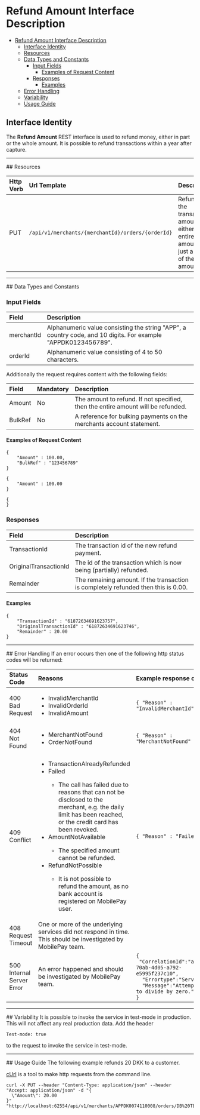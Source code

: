 # Refund Amount Interface Description
<!-- TOC depthFrom:1 depthTo:6 withLinks:1 updateOnSave:1 orderedList:0 -->

- [Refund Amount Interface Description](#refund-amount-interface-description)
	- [Interface Identity](#interface-identity)
	- [Resources](#resources)
	- [Data Types and Constants](#data-types-and-constants)
		- [Input Fields](#input-fields)
			- [Examples of Request Content](#examples-of-request-content)
		- [Responses](#responses)
			- [Examples](#examples)
	- [Error Handling](#error-handling)
	- [Variability](#variability)
	- [Usage Guide](#usage-guide)

<!-- /TOC -->
## Interface Identity
The __Refund Amount__ REST interface is used to refund money, either in part or the whole amount. It is possible to refund transactions within a year after capture.

<hr>
## Resources

| Http Verb | Url Template                                      | Description                                                                            |
|:----------|:--------------------------------------------------|:---------------------------------------------------------------------------------------|
| PUT       | `/api/v1/merchants/{merchantId}/orders/{orderId}` | Refunds the transaction amount, either the entire amount or just a part of the amount. |


<hr>
## Data Types and Constants

### Input Fields

| Field      | Description                                                                                                   |
|:-----------|:--------------------------------------------------------------------------------------------------------------|
| merchantId | Alphanumeric value consisting the string "APP", a country code, and 10 digits. For example "APPDK0123456789". |
| orderId    | Alphanumeric value consisting of 4 to 50 characters.                                                          |

Additionally the request requires content with the following fields:

| Field   | Mandatory | Description                                                                      |
|:--------|:----------|:---------------------------------------------------------------------------------|
| Amount  | No        | The amount to refund. If not specified, then the entire amount will be refunded. |
| BulkRef | No        | A reference for bulking payments on the merchants account statement.             |

#### Examples of Request Content

```
{
    "Amount" : 100.00,
    "BulkRef" : "123456789"
}
```
```
{
    "Amount" : 100.00
}
```
```
{
}
```

### Responses

| Field                 | Description                                                                        |
|:----------------------|:-----------------------------------------------------------------------------------|
| TransactionId         | The transaction id of the new refund payment.                                      |
| OriginalTransactionId | The id of the transaction which is now being (partially) refunded.                 |
| Remainder             | The remaining amount. If the transaction is completely refunded then this is 0.00. |


#### Examples

```
{
    "TransactionId" : "61872634691623757",
    "OriginalTransactionId" : "61872634691623746",
    "Remainder" : 20.00
}
```

<hr>
## Error Handling
If an error occurs then one of the following http status codes will be returned:

| Status Code               | Reasons                                                                                                                                                                                                                                                                                                                                                                                                                                                              	 | Example response content                                                                                                                                                               |
|:--------------------------|:----------------------------------------------------------------------------------------------------------------------------------------------------------------------------------------------------------------------------------------------------------------------------------------------------------------------------------------------------------------------------------------------------------------------------------------------------------------------|:---------------------------------------------------------------------------------------------------------------------------------------------------------------------------------------|
| 400 Bad Request           | <ul><li>InvalidMerchantId</li><li>InvalidOrderId</li><li>InvalidAmount</li></ul>                                                                                                                                                                                                                                                                                                                                                                                      | `{ "Reason" : "InvalidMerchantId" }`                                                                                                                                                   |
| 404 Not Found             | <ul><li>MerchantNotFound</li><li>OrderNotFound</li></ul>                                                                                                                                                                                                                                                                                                                                                                                                              | `{ "Reason" : "MerchantNotFound" }`                                                                                                                                                    |
| 409 Conflict              | <ul><li>TransactionAlreadyRefunded</li><li>Failed</li><ul><li>The call has failed due to reasons that can not be disclosed to the merchant, e.g. the daily limit has been reached, or the credit card has been revoked.</li></ul><li>AmountNotAvailable</li><ul><li>The specified amount cannot be refunded.</li></ul><li>RefundNotPossible</li><ul><li>It is not possible to refund the amount, as no bank account is registered on MobilePay user.</li></ul></ul>   | `{ "Reason" : "Failed" }`                                                                                                                                                              |
| 408 Request Timeout       | One or more of the underlying services did not respond in time. This should be investigated by MobilePay team.                                                                                                                                                                                                                                                                                                                                                           | <empty>                                                                                                                                                                                |
| 500 Internal Server Error | An error happened and should be investigated by MobilePay team.                                                                                                                                                                                                                                                                                                                                                                                                          | <code>{<br>&nbsp;"CorrelationId":"a658ab24-70ab-4d05-a792-e5995f237c10",<br>&nbsp;&nbsp;"Errortype":"ServerError",<br>&nbsp;&nbsp;"Message":"Attempted to divide by zero."<br>}</code> |

<hr>
## Variability
It is possible to invoke the service in test-mode in production. This will not affect any real production data.
Add the header

    Test-mode: true

to the request to invoke the service in test-mode.

<hr>
## Usage Guide
The following example refunds 20 DKK to a customer.

[cUrl](https://curl.haxx.se/) is a tool to make http requests from the command line.
```
curl -X PUT --header "Content-Type: application/json" --header "Accept: application/json" -d "{
  \"Amount\": 20.00
}" "http://localhost:62554/api/v1/merchants/APPDK0074110008/orders/DB%20TESTING%202015060908"
```
